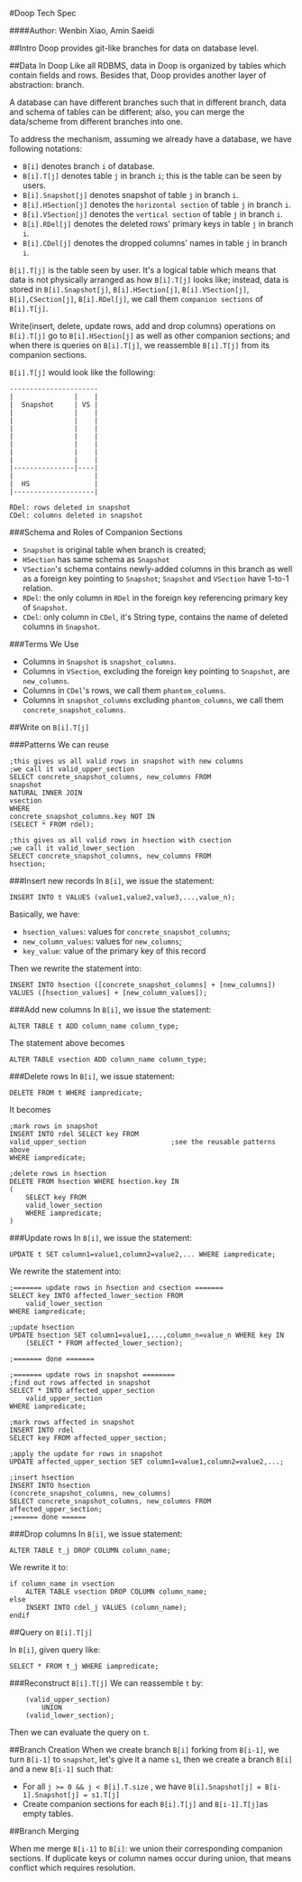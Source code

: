 #Doop Tech Spec

####Author: Wenbin Xiao, Amin Saeidi

##Intro
Doop provides git-like branches for data on database level.

##Data In Doop
Like all RDBMS, data in Doop is organized by tables which contain fields and rows. 
Besides that, Doop provides another layer of abstraction: branch.

A database can have different branches such that in different branch, 
data and schema of tables can be different; also, you can merge the data/scheme from different branches into one.

To address the mechanism, assuming we already have a database, we have following notations:

* `B[i]` denotes branch `i` of database.
* `B[i].T[j]` denotes table `j` in branch `i`; this is the table can be seen by users.
* `B[i].Snapshot[j]` denotes snapshot of table `j` in branch `i`.
* `B[i].HSection[j]` denotes the `horizontal section` of table `j` in branch `i`.
* `B[i].VSection[j]` denotes the `vertical section` of table `j` in branch `i`.
* `B[i].RDel[j]` denotes the deleted rows' primary keys in table `j` in branch `i`.
* `B[i].CDel[j]` denotes the dropped columns' names in table `j` in branch `i`.

`B[i].T[j]` is the table seen by user. It's a logical table which means that data is 
not physically arranged as how `B[i].T[j]` looks like; instead, data is 
stored in `B[i].Snapshot[j]`, `B[i].HSection[j]`, `B[i].VSection[j]`, `B[i],CSection[j]`, `B[i].RDel[j]`, 
we call them `companion sections` of `B[i].T[j]`. 

Write(insert, delete, update rows, add and drop columns) operations on `B[i].T[j]` go 
to `B[i].HSection[j]` as well as other companion sections; and when there is queries on `B[i].T[j]`, 
we reassemble `B[i].T[j]` from its companion sections. 

`B[i].T[j]` would look like the following:

    ----------------------
    |               |    |
    |  Snapshot     | VS |
    |               |    |
    |               |    |
    |               |    |
    |               |    |
    |               |    |
    |               |    |
    |               |    |
    |---------------|----|
    |                    |
    |  HS                |
    |--------------------|

    RDel: rows deleted in snapshot
    CDel: columns deleted in snapshot

###Schema and Roles of Companion Sections

* `Snapshot` is original table when branch is created;
* `HSection` has same schema as `Snapshot`
* `VSection`'s schema contains newly-added columns in this branch as well as a foreign key pointing to `Snapshot`; `Snapshot` and `VSection` have 1-to-1 relation.
* `RDel`: the only column in `RDel` in the foreign key referencing primary key of `Snapshot`.
* `CDel`: only column in `CDel`, it's String type, contains the name of deleted columns in `Snapshot`. 


###Terms We Use

* Columns in `Snapshot` is `snapshot_columns`.
* Columns in `VSection`, excluding the foreign key pointing to `Snapshot`, are `new_columns`.
* Columns in `CDel`'s rows, we call them `phantom_columns`.
* Columns in `snapshot_columns` excluding `phantom_columns`, we call them `concrete_snapshot_columns`.

##Write on `B[i].T[j]`

###Patterns We can reuse

    ;this gives us all valid rows in snapshot with new columns
    ;we call it valid_upper_section
    SELECT concrete_snapshot_columns, new_columns FROM 
    snapshot 
    NATURAL INNER JOIN 
    vsection
    WHERE 
    concrete_snapshot_columns.key NOT IN
    (SELECT * FROM rdel);

    ;this gives us all valid rows in hsection with csection
    ;we call it valid_lower_section
    SELECT concrete_snapshot_columns, new_columns FROM
    hsection;

###Insert new records
In `B[i]`, we issue the statement: 

    INSERT INTO t VALUES (value1,value2,value3,...,value_n);

Basically, we have:

* `hsection_values`: values for `concrete_snapshot_columns`;
* `new_column_values`: values for `new_columns`;
* `key_value`: value of the primary key of this record 

Then we rewrite the statement into:
        
    INSERT INTO hsection ([concrete_snapshot_columns] + [new_columns]) VALUES ([hsection_values] + [new_column_values]);

###Add new columns
In `B[i]`, we issue the statement:
    
    ALTER TABLE t ADD column_name column_type;

The statement above becomes

    ALTER TABLE vsection ADD column_name column_type;

###Delete rows
In `B[i]`, we issue statement:

    DELETE FROM t WHERE iampredicate;

It becomes

    ;mark rows in snapshot
    INSERT INTO rdel SELECT key FROM
    valid_upper_section                     ;see the reusable patterns above
    WHERE iampredicate;
    
    ;delete rows in hsection
    DELETE FROM hsection WHERE hsection.key IN
    (
        SELECT key FROM 
        valid_lower_section
        WHERE iampredicate;
    )
    

###Update rows
In `B[i]`, we issue the statement:

    UPDATE t SET column1=value1,column2=value2,... WHERE iampredicate;
    

We rewrite the statement into:
    
    ;======= update rows in hsection and csection =======
    SELECT key INTO affected_lower_section FROM 
        valid_lower_section
    WHERE iampredicate;

    ;update hsection
    UPDATE hsection SET column1=value1,...,column_n=value_n WHERE key IN 
        (SELECT * FROM affected_lower_section);

    ;======= done =======

    ;======= update rows in snapshot ========
    ;find out rows affected in snapshot
    SELECT * INTO affected_upper_section
        valid_upper_section
    WHERE iampredicate;

    ;mark rows affected in snapshot
    INSERT INTO rdel
    SELECT key FROM affected_upper_section;

    ;apply the update for rows in snapshot
    UPDATE affected_upper_section SET column1=value1,column2=value2,...; 

    ;insert hsection 
    INSERT INTO hsection
    (concrete_snapshot_columns, new_columns) 
    SELECT concrete_snapshot_columns, new_columns FROM affected_upper_section;
    ;====== done ======
    

###Drop columns
In `B[i]`, we issue statement:

    ALTER TABLE t_j DROP COLUMN column_name;

We rewrite it to:

    if column_name in vsection
        ALTER TABLE vsection DROP COLUMN column_name; 
    else
        INSERT INTO cdel_j VALUES (column_name); 
    endif
    
##Query on `B[i].T[j]` 

In `B[i]`, given query like:

    SELECT * FROM t_j WHERE iampredicate;

###Reconstruct `B[i].T[j]`
We can reassemble `t` by:

        (valid_upper_section)
            UNION
        (valid_lower_section);

Then we can evaluate the query on `t`. 
        

##Branch Creation
When we create branch `B[i]` forking from `B[i-1]`, we turn `B[i-1]` to `snapshot`, 
let's give it a name `s1`, then we create a branch `B[i]` and a new `B[i-1]` such that:

* For all  `j >= 0 && j < B[i].T.size` , we have `B[i].Snapshot[j] = B[i-1].Snapshot[j] = s1.T[j]`
* Create companion sections for each `B[i].T[j]`  and `B[i-1].T[j]`as empty tables.

##Branch Merging

When me merge `B[i-1]` to `B[i]`: we union their corresponding companion sections. 
If duplicate keys or column names occur during union, that means conflict which requires resolution.

